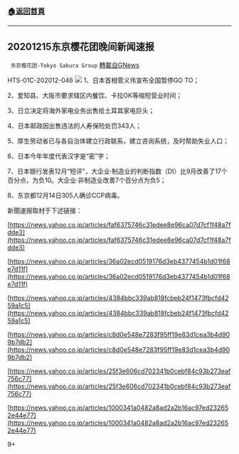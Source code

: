 ###  [:house:返回首頁](https://github.com/ourhimalayas/txt)
---

## 20201215东京樱花团晚间新闻速报
` 东京樱花团-Tokyo Sakura Group` [轉載自GNews](https://gnews.org/zh-hans/652125/)

HTS-01C-202012-046
![]()![](https://gnews-media-offload.s3.amazonaws.com/wp-content/uploads/2020/12/15081631/%E5%86%99%E7%9C%9F%E2%91%A0.jpg)
1、日本首相菅义伟宣布全国暂停GO TO；

2、爱知县、大阪市要求辖区内餐饮、卡拉OK等缩短营业时间；

3、日立决定将海外家电业务出售给土耳其家电巨头；

4、日本邮政因出售违法的人寿保险处罚343人；

5、厚生劳动省已与各自治体建立行政联系，建立咨询系统，及时帮助失业人口；

6、日本今年年度代表汉字是“密”字；

7、日本银行发表12月“短评”，大企业·制造业的判断指数（DI）比9月改善了17个百分点，为负10。大企业·非制造业改善7个百分点为负5；

8、东京都12月14日305人确诊CCP病毒。

新聞速报取材于下述链接：

[https://news.yahoo.co.jp/articles/faf6375746c31edee8e96ca07d7cf1f48a7fdde3](https://news.yahoo.co.jp/articles/faf6375746c31edee8e96ca07d7cf1f48a7fdde3)

[https://news.yahoo.co.jp/articles/36a02ecd0519176d3eb4377454b1d01f68e7d11f](https://news.yahoo.co.jp/articles/36a02ecd0519176d3eb4377454b1d01f68e7d11f)

[https://news.yahoo.co.jp/articles/4384bbc339ab818fcbeb24f1473fbcfd4259a1c5](https://news.yahoo.co.jp/articles/4384bbc339ab818fcbeb24f1473fbcfd4259a1c5)

[https://news.yahoo.co.jp/articles/c8d0e548e7283f95ff19e83d1cea3b4d909b7db2](https://news.yahoo.co.jp/articles/c8d0e548e7283f95ff19e83d1cea3b4d909b7db2)

[https://news.yahoo.co.jp/articles/25f3e606cd702341b0cebf84c93b273eaf756c77](https://news.yahoo.co.jp/articles/25f3e606cd702341b0cebf84c93b273eaf756c77)

[https://news.yahoo.co.jp/articles/1000341a0482a8ad2a2b16ac97ed232652e44e77](https://news.yahoo.co.jp/articles/1000341a0482a8ad2a2b16ac97ed232652e44e77)



9+
